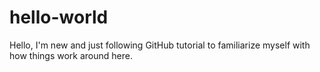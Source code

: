 # hello-world

Hello, I'm new and just following GitHub tutorial to familiarize myself with how things work around here.
